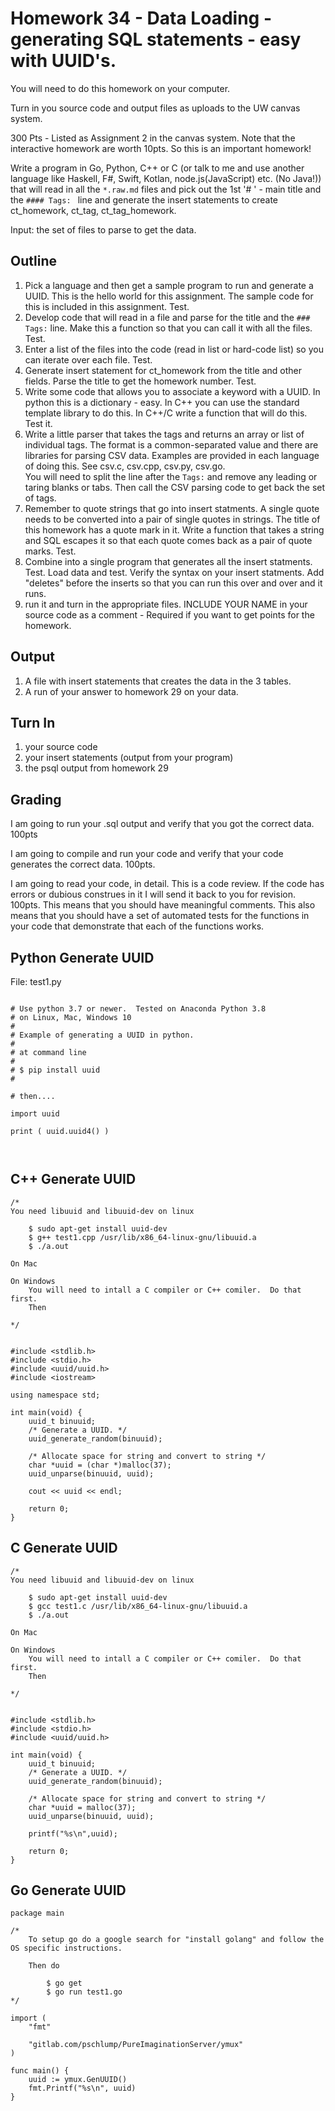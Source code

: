 



<style>
.pagebreak { page-break-before: always; }
.half { height: 200px; }
</style>








# Homework 34 - Data Loading - generating SQL statements - easy with UUID's.

You will need to do this homework on your computer.

Turn in you source code and output files as uploads to the UW canvas  system.

300 Pts  - Listed as Assignment 2 in the canvas system.  Note that the interactive homework are worth 10pts.  So this is an important homework!

Write a program in Go, Python, C++ or C (or talk to me and use another language like Haskell, F#, Swift, Kotlan, node.js(JavaScript)  etc. (No Java!)) that will read in all the
`*.raw.md` files and pick out the 1st '# ' - main title and the `#### Tags: ` line
and generate the insert statements to create ct_homework, ct_tag, ct_tag_homework.

Input: the set of files to parse to get the data.


## Outline

1. Pick a language and then get a sample program to run and generate a UUID.  This is the hello world for this assignment.  The sample code for this is included in this assignment. Test.
2. Develop code that will read in a file and parse for the title and the `### Tags:` line.   Make this a function so that you can call it with all the files. Test.
3. Enter a list of the files into the code (read in list or hard-code list) so you can iterate over each file.  Test.
4. Generate insert statement for ct_homework from the title and other fields.  Parse the title to get the homework number.  Test.
5. Write some code that allows you to associate a keyword with a UUID.  In python this is a dictionary - easy.  In C++ you can use the standard template
library to do this.  In C++/C write a function that will do this.  Test it.
6. Write a little parser that takes the tags and returns an array or list of individual tags.  The format is a common-separated value and
there are libraries for parsing CSV data.  Examples are provided in each language of doing this.   See csv.c, csv.cpp, csv.py, csv.go.   
You will need to split the line after the `Tags:` and remove any leading or taring blanks or tabs.  Then call the CSV parsing code to 
get back the set of tags.
7. Remember to quote strings that go into insert statments.   A single quote needs to be converted into a pair of single quotes in
strings.   The title of this homework has a quote mark in it.   Write a function that takes a string and SQL escapes it so that each
quote comes back as a pair of quote marks.   Test.
7. Combine into a single program that generates all the insert statments.  Test.  Load data and test.  Verify the syntax on your
insert statments.   Add "deletes" before the inserts so that you can run this over and over and it runs.
8. run it and turn in the appropriate files.  INCLUDE YOUR NAME in your source code as a comment - Required if you want to get points
for the homework.



## Output

1. A file with insert statements that creates the data in the 3 tables.
2. A run of your answer to homework 29 on your data.


## Turn In

1. your source code
2. your insert statements (output from your program)
3. the psql output from homework 29


## Grading

I am going to run your .sql output and verify that you got the correct data.  100pts

I am going to compile and run your code and verify that your code generates the correct data. 100pts.

I am going to read your code, in detail. This is a code review.  If the code has errors or dubious construes in it I will send it back to you for revision. 100pts.
This means that you should have meaningful comments.  This also means that you should have a set of automated tests for the functions in your code
that demonstrate that each of the functions works.


## Python  Generate UUID

File: test1.py

```

# Use python 3.7 or newer.  Tested on Anaconda Python 3.8
# on Linux, Mac, Windows 10 
#
# Example of generating a UUID in python.  
#
# at command line
#
# $ pip install uuid 
#

# then....

import uuid

print ( uuid.uuid4() )



```

## C++ Generate UUID

```
/*
You need libuuid and libuuid-dev on linux

	$ sudo apt-get install uuid-dev
	$ g++ test1.cpp /usr/lib/x86_64-linux-gnu/libuuid.a 
	$ ./a.out

On Mac

On Windows
	You will need to intall a C compiler or C++ comiler.  Do that first.
	Then 

*/


#include <stdlib.h>
#include <stdio.h>
#include <uuid/uuid.h> 
#include <iostream> 

using namespace std;

int main(void) {
    uuid_t binuuid;
    /* Generate a UUID. */
    uuid_generate_random(binuuid);

    /* Allocate space for string and convert to string */
    char *uuid = (char *)malloc(37);
    uuid_unparse(binuuid, uuid); 

	cout << uuid << endl;

    return 0;
}

```

## C Generate UUID

```
/*
You need libuuid and libuuid-dev on linux

	$ sudo apt-get install uuid-dev
	$ gcc test1.c /usr/lib/x86_64-linux-gnu/libuuid.a
	$ ./a.out

On Mac

On Windows
	You will need to intall a C compiler or C++ comiler.  Do that first.
	Then 

*/


#include <stdlib.h>
#include <stdio.h>
#include <uuid/uuid.h> 

int main(void) {
    uuid_t binuuid;
    /* Generate a UUID. */
    uuid_generate_random(binuuid);

    /* Allocate space for string and convert to string */
    char *uuid = malloc(37);
    uuid_unparse(binuuid, uuid); 

    printf("%s\n",uuid);

    return 0;
}

```

## Go Generate UUID

```
package main

/*
	To setup go do a google search for "install golang" and follow the OS specific instructions.

	Then do

		$ go get
		$ go run test1.go
*/

import (
	"fmt"

	"gitlab.com/pschlump/PureImaginationServer/ymux"
)

func main() {
	uuid := ymux.GenUUID()
	fmt.Printf("%s\n", uuid)
}

```
